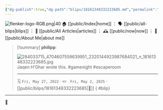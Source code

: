 ```yaml
---
{"dg-publish":true,"dg-path":"blips/18161348332223685.md","permalink":"/blips/18161348332223685/","title":"philipp on instagram @ 2022-05-27","created":"2022-05-27T10:00:00","updated":"2025-05-02T17:43:08"}
---
```



<div class="transclusion internal-embed is-loaded"><div class="markdown-embed">




![flenker-logo-RGB.png|40](/img/user/attachments/flenker-logo-RGB.png)
🏠 [[public/Index\|home]]  ⋮ 🗣️ [[public/all-blips\|blips]] ⋮  📝 [[public/All Articles\|articles]]  ⋮ 🕰️ [[public/now\|now]] ⋮ 🪪 [[public/About Me\|about me]]


</div></div>


> [!summary] **philipp**:
>
> ![284033715_4704607559639951_2320144923987684021_n_18161348332223685.jpg](/img/user/attachments/284033715_4704607559639951_2320144923987684021_n_18161348332223685.jpg)
> Jaqen H‘Ghar wrote this. #gamenight #escaperoom
> - - -
>
> 🗓️ <code>Fri, May 27, 2022</code>  · ✏️ <code> Fri, May 2, 2025</code>  · [[public/blips/18161348332223685\|🔗]]
{ #blip}


- - -

 👾
